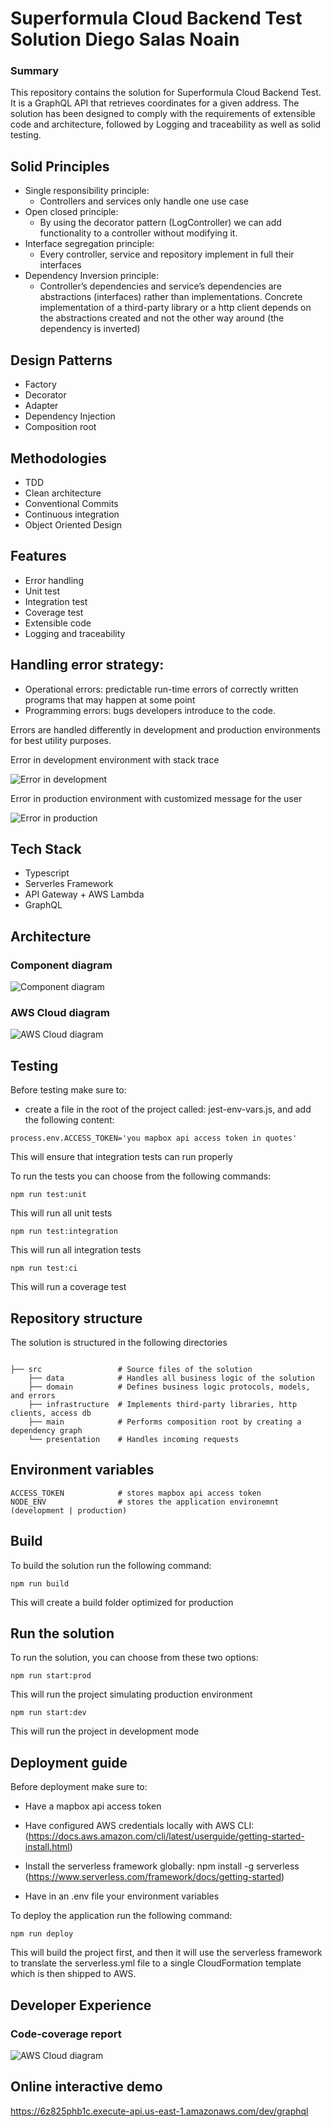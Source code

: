 # Superformula Cloud Backend Test Solution Diego Salas Noain

### Summary

This repository contains the solution for Superformula Cloud Backend Test. It is a GraphQL API that retrieves coordinates for a given address. The solution has been designed to comply with the requirements of extensible code and architecture, followed by Logging and traceability as well as solid testing.

## Solid Principles
* Single responsibility principle:
  * Controllers and services only handle one use case
* Open closed principle:
  * By using the decorator pattern (LogController) we can add functionality to a controller without modifying it.
* Interface segregation principle:
  * Every controller, service and repository implement in full their interfaces
* Dependency Inversion principle:
  * Controller’s dependencies and service’s dependencies are abstractions (interfaces) rather than implementations. Concrete implementation of a third-party library or a http client depends on the abstractions created and not the other way around (the dependency is inverted)

## Design Patterns
* Factory
* Decorator
* Adapter
* Dependency Injection
* Composition root

## Methodologies
* TDD
* Clean architecture
* Conventional Commits
* Continuous integration
* Object Oriented Design

## Features
* Error handling
* Unit test
* Integration test
* Coverage test
* Extensible code
* Logging and traceability

## Handling error strategy:
* Operational errors: predictable run-time errors of correctly written programs that may happen at some point
* Programming errors: bugs developers introduce to the code.

Errors are handled differently in development and production environments for best utility purposes.

Error in development environment with stack trace

![Error in development](public/img/development%20error.png)

Error in production environment with customized message for the user

![Error in production](public/img/production%20error.png)

## Tech Stack
* Typescript
* Serverles Framework
* API Gateway + AWS Lambda
* GraphQL

## Architecture

### Component diagram

![Component diagram](public/img/Cloud%20Backed%20Test%20-%20Component%20Diagram.png)

### AWS Cloud diagram

![AWS Cloud diagram](public/img/Cloud%20Backed%20Test%20-%20AWS%20Cloud%20Diagram.png)

## Testing

Before testing make sure to:
-	create a file in the root of the project called: jest-env-vars.js, and add the following content:
```
process.env.ACCESS_TOKEN='you mapbox api access token in quotes'
```
This will ensure that integration tests can run properly

To run the tests you can choose from the following commands:

```
npm run test:unit
```
This will run all unit tests

```
npm run test:integration    
```
This will run all integration tests

```
npm run test:ci    
```
This will run a coverage test

## Repository structure
The solution is structured in the following directories
```

├── src                 # Source files of the solution
    ├── data            # Handles all business logic of the solution
    ├── domain          # Defines business logic protocols, models, and errors
    ├── infrastructure  # Implements third-party libraries, http clients, access db
    ├── main            # Performs composition root by creating a dependency graph
    └── presentation    # Handles incoming requests
```

## Environment variables
```
ACCESS_TOKEN            # stores mapbox api access token
NODE_ENV                # stores the application environemnt (development | production)
```

## Build

To build the solution run the following command:
```
npm run build
```
This will create a build folder optimized for production

## Run the solution

To run the solution, you can choose from these two options:
```
npm run start:prod
```
This will run the project simulating production environment

```
npm run start:dev
```
This will run the project in development mode

## Deployment guide

Before deployment make sure to:
-	Have a mapbox api access token 
-	Have configured AWS credentials locally with AWS CLI: (https://docs.aws.amazon.com/cli/latest/userguide/getting-started-install.html)

-	Install the serverless framework globally: npm install -g serverless (https://www.serverless.com/framework/docs/getting-started)
-	Have in an .env file your environment variables 

To deploy the application run the following command:
```
npm run deploy
```
This will build the project first, and then it will use the serverless framework to translate the serverless.yml file to a single CloudFormation template which is then shipped to AWS. 

## Developer Experience

### Code-coverage report

![AWS Cloud diagram](public/img/coverage%20test.png)

## Online interactive demo

https://6z825phb1c.execute-api.us-east-1.amazonaws.com/dev/graphql

